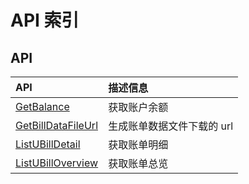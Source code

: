 # API 索引

## API

| API | 描述信息 |
|:---|:---|
|[GetBalance](api/ubill-api/get_balance)|获取账户余额|
|[GetBillDataFileUrl](api/ubill-api/get_bill_data_file_url)|生成账单数据文件下载的 url|
|[ListUBillDetail](api/ubill-api/list_u_bill_detail)|获取账单明细|
|[ListUBillOverview](api/ubill-api/list_u_bill_overview)|获取账单总览|
